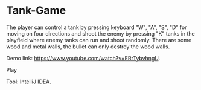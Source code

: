 # Tank-Game
The player can control a tank by pressing keyboard "W", "A", "S", "D" for moving on four directions and shoot the enemy by pressing "K" tanks in the playfield where enemy tanks can run and shoot randomly. There are some wood and metal walls, the bullet can only destroy the wood walls.

Demo link: https://www.youtube.com/watch?v=ERrTybvhngU.

Play

Tool: IntelliJ IDEA.


